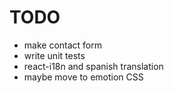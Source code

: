 # TODO

- make contact form
- write unit tests
- react-i18n and spanish translation
- maybe move to emotion CSS